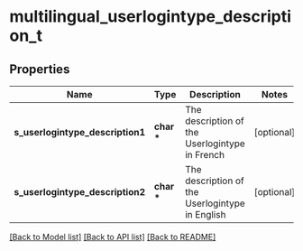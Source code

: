 # multilingual_userlogintype_description_t

## Properties
Name | Type | Description | Notes
------------ | ------------- | ------------- | -------------
**s_userlogintype_description1** | **char \*** | The description of the Userlogintype in French | [optional] 
**s_userlogintype_description2** | **char \*** | The description of the Userlogintype in English | [optional] 

[[Back to Model list]](../README.md#documentation-for-models) [[Back to API list]](../README.md#documentation-for-api-endpoints) [[Back to README]](../README.md)



